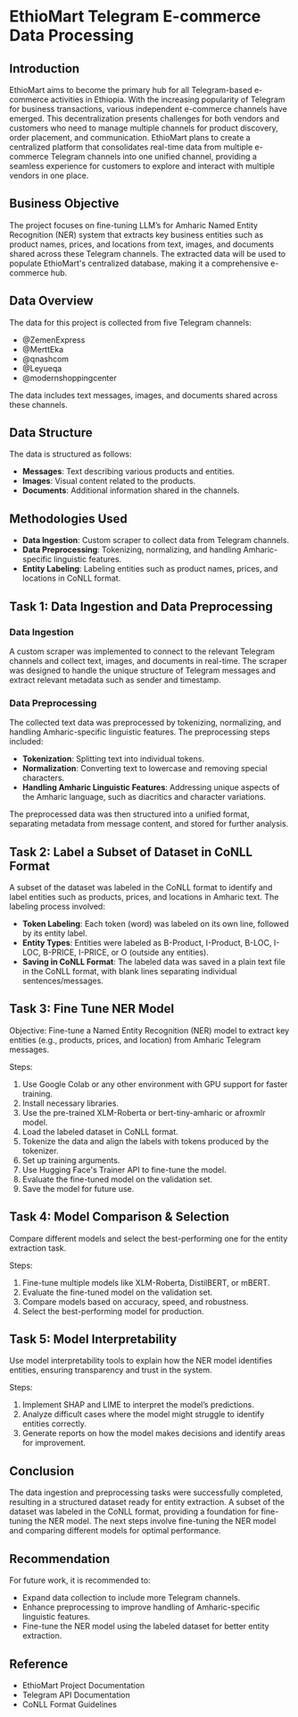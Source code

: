 # EthioMart Telegram E-commerce Data Processing

## Introduction

EthioMart aims to become the primary hub for all Telegram-based e-commerce activities in Ethiopia. With the increasing popularity of Telegram for business transactions, various independent e-commerce channels have emerged. This decentralization presents challenges for both vendors and customers who need to manage multiple channels for product discovery, order placement, and communication. EthioMart plans to create a centralized platform that consolidates real-time data from multiple e-commerce Telegram channels into one unified channel, providing a seamless experience for customers to explore and interact with multiple vendors in one place.

## Business Objective

The project focuses on fine-tuning LLM’s for Amharic Named Entity Recognition (NER) system that extracts key business entities such as product names, prices, and locations from text, images, and documents shared across these Telegram channels. The extracted data will be used to populate EthioMart's centralized database, making it a comprehensive e-commerce hub.

## Data Overview

The data for this project is collected from five Telegram channels:
- @ZemenExpress
- @MerttEka
- @qnashcom
- @Leyueqa
- @modernshoppingcenter

The data includes text messages, images, and documents shared across these channels.

## Data Structure

The data is structured as follows:
- **Messages**: Text describing various products and entities.
- **Images**: Visual content related to the products.
- **Documents**: Additional information shared in the channels.

## Methodologies Used

- **Data Ingestion**: Custom scraper to collect data from Telegram channels.
- **Data Preprocessing**: Tokenizing, normalizing, and handling Amharic-specific linguistic features.
- **Entity Labeling**: Labeling entities such as product names, prices, and locations in CoNLL format.

## Task 1: Data Ingestion and Data Preprocessing

### Data Ingestion

A custom scraper was implemented to connect to the relevant Telegram channels and collect text, images, and documents in real-time. The scraper was designed to handle the unique structure of Telegram messages and extract relevant metadata such as sender and timestamp.

### Data Preprocessing

The collected text data was preprocessed by tokenizing, normalizing, and handling Amharic-specific linguistic features. The preprocessing steps included:
- **Tokenization**: Splitting text into individual tokens.
- **Normalization**: Converting text to lowercase and removing special characters.
- **Handling Amharic Linguistic Features**: Addressing unique aspects of the Amharic language, such as diacritics and character variations.

The preprocessed data was then structured into a unified format, separating metadata from message content, and stored for further analysis.

## Task 2: Label a Subset of Dataset in CoNLL Format

A subset of the dataset was labeled in the CoNLL format to identify and label entities such as products, prices, and locations in Amharic text. The labeling process involved:
- **Token Labeling**: Each token (word) was labeled on its own line, followed by its entity label.
- **Entity Types**: Entities were labeled as B-Product, I-Product, B-LOC, I-LOC, B-PRICE, I-PRICE, or O (outside any entities).
- **Saving in CoNLL Format**: The labeled data was saved in a plain text file in the CoNLL format, with blank lines separating individual sentences/messages.

## Task 3: Fine Tune NER Model

Objective: Fine-tune a Named Entity Recognition (NER) model to extract key entities (e.g., products, prices, and location) from Amharic Telegram messages.

Steps:
1. Use Google Colab or any other environment with GPU support for faster training.
2. Install necessary libraries.
3. Use the pre-trained XLM-Roberta or bert-tiny-amharic or afroxmlr model.
4. Load the labeled dataset in CoNLL format.
5. Tokenize the data and align the labels with tokens produced by the tokenizer.
6. Set up training arguments.
7. Use Hugging Face's Trainer API to fine-tune the model.
8. Evaluate the fine-tuned model on the validation set.
9. Save the model for future use.

## Task 4: Model Comparison & Selection

Compare different models and select the best-performing one for the entity extraction task.

Steps:
1. Fine-tune multiple models like XLM-Roberta, DistilBERT, or mBERT.
2. Evaluate the fine-tuned model on the validation set.
3. Compare models based on accuracy, speed, and robustness.
4. Select the best-performing model for production.

## Task 5: Model Interpretability

Use model interpretability tools to explain how the NER model identifies entities, ensuring transparency and trust in the system.

Steps:
1. Implement SHAP and LIME to interpret the model’s predictions.
2. Analyze difficult cases where the model might struggle to identify entities correctly.
3. Generate reports on how the model makes decisions and identify areas for improvement.

## Conclusion

The data ingestion and preprocessing tasks were successfully completed, resulting in a structured dataset ready for entity extraction. A subset of the dataset was labeled in the CoNLL format, providing a foundation for fine-tuning the NER model. The next steps involve fine-tuning the NER model and comparing different models for optimal performance.

## Recommendation

For future work, it is recommended to:
- Expand data collection to include more Telegram channels.
- Enhance preprocessing to improve handling of Amharic-specific linguistic features.
- Fine-tune the NER model using the labeled dataset for better entity extraction.

## Reference

- EthioMart Project Documentation
- Telegram API Documentation
- CoNLL Format Guidelines